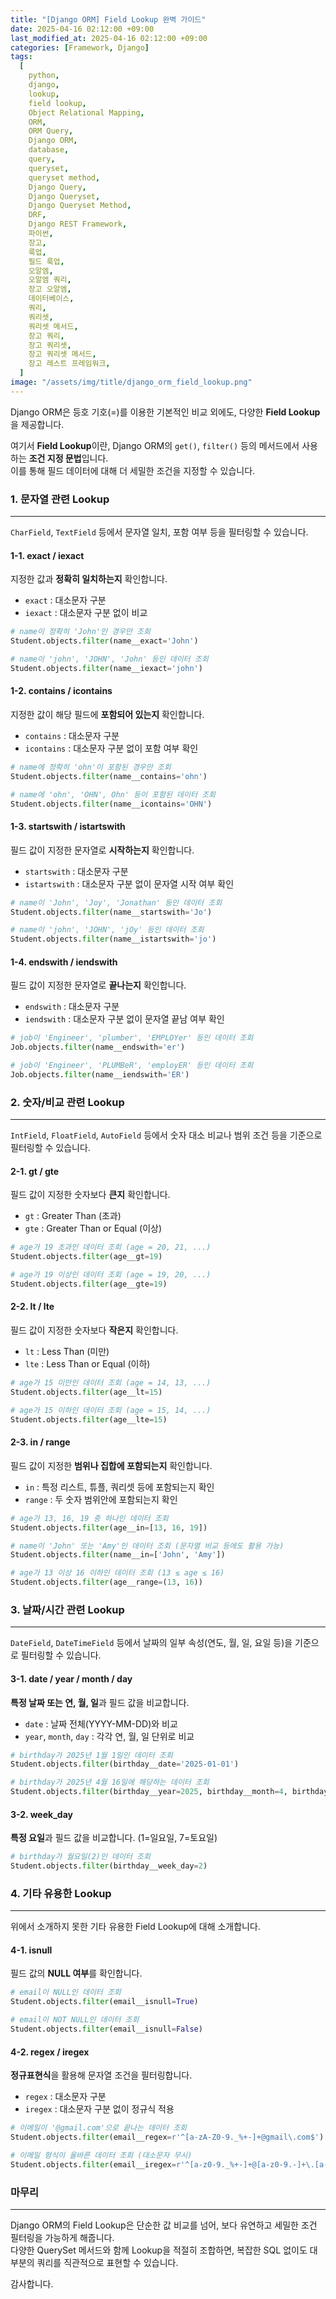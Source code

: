 ```yaml
---
title: "[Django ORM] Field Lookup 완벽 가이드"
date: 2025-04-16 02:12:00 +09:00
last_modified_at: 2025-04-16 02:12:00 +09:00
categories: [Framework, Django]
tags:
  [
    python,
    django,
    lookup,
    field lookup,
    Object Relational Mapping,
    ORM,
    ORM Query,
    Django ORM,
    database,
    query,
    queryset,
    queryset method,
    Django Query,
    Django Queryset,
    Django Queryset Method,
    DRF,
    Django REST Framework,
    파이썬,
    장고,
    룩업,
    필드 룩업,
    오알엠,
    오알엠 쿼리,
    장고 오알엠,
    데이터베이스,
    쿼리,
    쿼리셋,
    쿼리셋 메서드,
    장고 쿼리,
    장고 쿼리셋,
    장고 쿼리셋 메서드,
    장고 레스트 프레임워크,
  ]
image: "/assets/img/title/django_orm_field_lookup.png"
---
```


Django ORM은 등호 기호(=)를 이용한 기본적인 비교 외에도, 다양한 **Field Lookup**을 제공합니다.  

여기서 **Field Lookup**이란, Django ORM의 `get()`, `filter()` 등의 메서드에서 사용하는 **조건 지정 문법**입니다.  
이를 통해 필드 데이터에 대해 더 세밀한 조건을 지정할 수 있습니다.  

### **1. 문자열 관련 Lookup**
---
`CharField`, `TextField` 등에서 문자열 일치, 포함 여부 등을 필터링할 수 있습니다.  

#### **1-1. exact / iexact**
지정한 값과 **정확히 일치하는지** 확인합니다.  
* `exact` : 대소문자 구분
* `iexact` : 대소문자 구분 없이 비교

```python
# name이 정확히 'John'인 경우만 조회
Student.objects.filter(name__exact='John')

# name이 'john', 'JOHN', 'John' 등인 데이터 조회
Student.objects.filter(name__iexact='john')
```

#### **1-2. contains / icontains**
지정한 값이 해당 필드에 **포함되어 있는지** 확인합니다.  
* `contains` : 대소문자 구분
* `icontains` : 대소문자 구분 없이 포함 여부 확인

```python
# name에 정확히 'ohn'이 포함된 경우만 조회
Student.objects.filter(name__contains='ohn')

# name에 'ohn', 'OHN', Ohn' 등이 포함된 데이터 조회
Student.objects.filter(name__icontains='OHN')
```

#### **1-3. startswith / istartswith**
필드 값이 지정한 문자열로 **시작하는지** 확인합니다.  
* `startswith` : 대소문자 구분
* `istartswith` : 대소문자 구분 없이 문자열 시작 여부 확인

```python
# name이 'John', 'Joy', 'Jonathan' 등인 데이터 조회
Student.objects.filter(name__startswith='Jo')

# name이 'john', 'JOHN', 'jOy' 등인 데이터 조회
Student.objects.filter(name__istartswith='jo')
```

#### **1-4. endswith / iendswith**
필드 값이 지정한 문자열로 **끝나는지** 확인합니다.  
* `endswith` : 대소문자 구분
* `iendswith` : 대소문자 구분 없이 문자열 끝남 여부 확인

```python
# job이 'Engineer', 'plumber', 'EMPLOYer' 등인 데이터 조회
Job.objects.filter(name__endswith='er')

# job이 'Engineer', 'PLUMBeR', 'employER' 등인 데이터 조회
Job.objects.filter(name__iendswith='ER')
```

### **2. 숫자/비교 관련 Lookup**
---
`IntField`, `FloatField`, `AutoField` 등에서 숫자 대소 비교나 범위 조건 등을 기준으로 필터링할 수 있습니다.  

#### **2-1. gt / gte**
필드 값이 지정한 숫자보다 **큰지** 확인합니다.  
* `gt` : Greater Than (초과)
* `gte` : Greater Than or Equal (이상)

```python
# age가 19 초과인 데이터 조회 (age = 20, 21, ...)
Student.objects.filter(age__gt=19)

# age가 19 이상인 데이터 조회 (age = 19, 20, ...)
Student.objects.filter(age__gte=19)
```

#### **2-2. lt / lte**
필드 값이 지정한 숫자보다 **작은지** 확인합니다.  
* `lt` : Less Than (미만)
* `lte` : Less Than or Equal (이하)

```python
# age가 15 미만인 데이터 조회 (age = 14, 13, ...)
Student.objects.filter(age__lt=15)

# age가 15 이하인 데이터 조회 (age = 15, 14, ...)
Student.objects.filter(age__lte=15)
```

#### **2-3. in / range**
필드 값이 지정한 **범위나 집합에 포함되는지** 확인합니다.  
* `in` : 	특정 리스트, 튜플, 쿼리셋 등에 포함되는지 확인
* `range` : 두 숫자 범위안에 포함되는지 확인

```python
# age가 13, 16, 19 중 하나인 데이터 조회
Student.objects.filter(age__in=[13, 16, 19])

# name이 'John' 또는 'Amy'인 데이터 조회 (문자열 비교 등에도 활용 가능)
Student.objects.filter(name__in=['John', 'Amy'])

# age가 13 이상 16 이하인 데이터 조회 (13 ≤ age ≤ 16)
Student.objects.filter(age__range=(13, 16))
```

### **3. 날짜/시간 관련 Lookup**
---
`DateField`, `DateTimeField` 등에서 날짜의 일부 속성(연도, 월, 일, 요일 등)을 기준으로 필터링할 수 있습니다.  

#### **3-1. date / year / month / day**
**특정 날짜 또는 연, 월, 일**과 필드 값을 비교합니다.  
* `date` : 	날짜 전체(YYYY-MM-DD)와 비교
* `year`, `month`, `day` : 각각 연, 월, 일 단위로 비교

```python
# birthday가 2025년 1월 1일인 데이터 조회
Student.objects.filter(birthday__date='2025-01-01')

# birthday가 2025년 4월 16일에 해당하는 데이터 조회
Student.objects.filter(birthday__year=2025, birthday__month=4, birthday__day=16)
```

#### **3-2. week_day**
**특정 요일**과 필드 값을 비교합니다. (1=일요일, 7=토요일)  
```python
# birthday가 월요일(2)인 데이터 조회
Student.objects.filter(birthday__week_day=2)
```

### **4. 기타 유용한 Lookup**
---
위에서 소개하지 못한 기타 유용한 Field Lookup에 대해 소개합니다.  

#### **4-1. isnull**
필드 값의 **NULL 여부**를 확인합니다.  

```python
# email이 NULL인 데이터 조회
Student.objects.filter(email__isnull=True)

# email이 NOT NULL인 데이터 조회
Student.objects.filter(email__isnull=False)
```

#### **4-2. regex / iregex**
**정규표현식**을 활용해 문자열 조건을 필터링합니다.  
* `regex` : 대소문자 구분
* `iregex` : 대소문자 구분 없이 정규식 적용

```python
# 이메일이 '@gmail.com'으로 끝나는 데이터 조회
Student.objects.filter(email__regex=r'^[a-zA-Z0-9._%+-]+@gmail\.com$')

# 이메일 형식이 올바른 데이터 조회 (대소문자 무시)
Student.objects.filter(email__iregex=r'^[a-z0-9._%+-]+@[a-z0-9.-]+\.[a-z]{2,}$')
```

### **마무리**
---
Django ORM의 Field Lookup은 단순한 값 비교를 넘어, 보다 유연하고 세밀한 조건 필터링을 가능하게 해줍니다.  
다양한 QuerySet 메서드와 함께 Lookup을 적절히 조합하면, 복잡한 SQL 없이도 대부분의 쿼리를 직관적으로 표현할 수 있습니다.  

감사합니다.  
